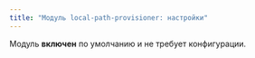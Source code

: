 ```yaml
---
title: "Модуль local-path-provisioner: настройки"
---
```


Модуль **включен** по умолчанию и не требует конфигурации.

